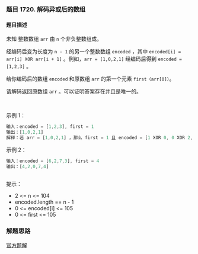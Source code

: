 ### 题目 1720. 解码异或后的数组
#### 题目描述
未知 整数数组 `arr` 由 `n` 个非负整数组成。

经编码后变为长度为 `n - 1` 的另一个整数数组 `encoded` ，其中 `encoded[i] = arr[i] XOR arr[i + 1]` 。例如，`arr = [1,0,2,1]` 经编码后得到 `encoded = [1,2,3]` 。

给你编码后的数组 `encoded` 和原数组 `arr` 的第一个元素 `first（arr[0]）`。

请解码返回原数组 `arr` 。可以证明答案存在并且是唯一的。

 

示例 1：

```js
输入：encoded = [1,2,3], first = 1
输出：[1,0,2,1]
解释：若 arr = [1,0,2,1] ，那么 first = 1 且 encoded = [1 XOR 0, 0 XOR 2, 2 XOR 1] = [1,2,3]
```
示例 2：

```js
输入：encoded = [6,2,7,3], first = 4
输出：[4,2,0,7,4]
 
```

提示：

- 2 <= n <= 104
- encoded.length == n - 1
- 0 <= encoded[i] <= 105
- 0 <= first <= 105


### 解题思路
[官方题解](https://leetcode-cn.com/problems/decode-xored-array/solution/jie-ma-yi-huo-hou-de-shu-zu-by-leetcode-yp0mg/)